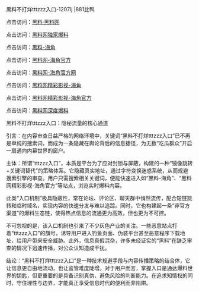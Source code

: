 黑料不打烊tttzzz入口-1207lj |881比鸭

点击访问：<a href="https://heiliaolvzlu3.pages.dev">黑料·黑料网</a>

点击访问：<a href="https://heiliaoyvnrda.pages.dev">黑料网独家爆料</a>

点击访问：<a href="https://heiliaokof3cy.pages.dev">黑料-海角</a>

点击访问：<a href="https://heiliaoxrq8i9.pages.dev">黑料网-海角官方</a>

点击访问：<a href="https://heiliao3gvg9x.pages.dev">黑料网-海角官方网</a>

点击访问：<a href="https://heiliaoryrhyu.pages.dev">黑料网精彩影视-海角</a>

点击访问：<a href="https://heiliao5s28gk.pages.dev">黑料网精彩影视-海角官方</a>

点击访问：<a href="https://heiliaox6jgh3.pages.dev">黑料网深度爆料</a>

黑料不打烊tttzzz入口：隐秘流量的核心通道

引言：在内容审查日益严格的网络环境中，关键词“黑料不打烊tttzzz入口”已不再是单纯的搜索词，而成为一条隐藏在舆论背后的信息捷径，为无数“吃瓜群众”开启一扇通向内幕世界的窗户。

主体：所谓“tttzzz入口”，本质是平台为了应对封锁与屏蔽，构建的一种“镜像跳转+关键词替代”的策略体系。它隐藏真实地址，通过字符变换迷惑系统，从而规避搜索引擎的审查。用户只需搜索相关关键词，便能快速进入如“黑料-海角”、“黑料网精彩影视-海角官方”等站点，浏览实时爆料内容。

此类“入口机制”极具隐蔽性，常在论坛、评论区、聊天群中悄然流传，配合短链跳转和临时域名，实现内容的快速分发与难以追踪。同时，它也构建起一条“非官方渠道”的爆料生态链，使得热点信息的流通更为高效，但也更为不可控。

不可忽视的是，该入口机制也引来了不少灰色产业的关注。一些恶意站点打着“tttzzz入口”的旗号，诱导用户进入钓鱼页面、伪装平台甚至恶意程序下载地址，给用户带来安全威胁。此外，信息真假混杂，许多未经证实的“黑料”在缺乏审查的情况下迅速传播，对公众认知造成干扰。

结论：“黑料不打烊tttzzz入口”是一种技术规避手段与内容传播策略的结合体，它让信息更自由地流动，也让监管难度陡增。对于用户而言，掌握入口是通达爆料世界的钥匙，但更重要的是具备识别真伪、避免风险的判断能力。在追求知情权的同时，守住理性与边界，才能真正享受信息时代的便利而非陷阱。
